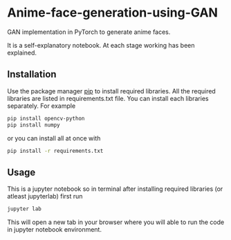 # Anime-face-generation-using-GAN

GAN implementation in PyTorch to generate anime faces.

It is a self-explanatory notebook. At each stage working has been explained.

## Installation 
Use the package manager [pip](https://pip.pypa.io/en/stable/) to install required libraries. All the required libraries are listed in requirements.txt file. You can install each libraries separately. For example

```bash
pip install opencv-python
pip install numpy
```

or you can install all at once with 

```bash
pip install -r requirements.txt
```

## Usage
This is a jupyter notebook so in terminal after installing required libraries (or atleast jupyterlab) first run 

```bash
jupyter lab
```
This will open a new tab in your browser where you will able to run the code in jupyter notebook environment.
